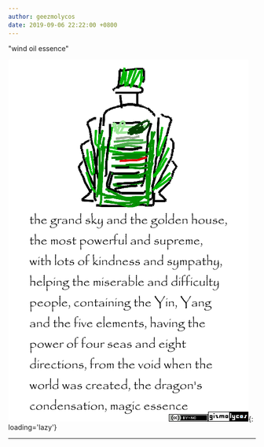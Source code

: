 ```yaml
---
author: geezmolycos
date: 2019-09-06 22:22:00 +0800
---
```


"wind oil essence"

![](/images/qq-zone/2019-09-06-essence.png){: loading='lazy'}

---

